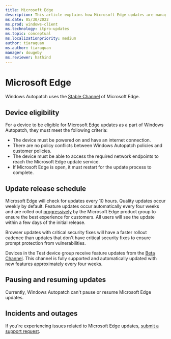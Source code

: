 ```yaml
---
title: Microsoft Edge
description: This article explains how Microsoft Edge updates are managed in Windows Autopatch
ms.date: 05/30/2022
ms.prod: windows-client
ms.technology: itpro-updates
ms.topic: conceptual
ms.localizationpriority: medium
author: tiaraquan
ms.author: tiaraquan
manager: dougeby
ms.reviewer: hathind
---
```


# Microsoft Edge

Windows Autopatch uses the [Stable Channel](/deployedge/microsoft-edge-channels#stable-channel) of Microsoft Edge.  

## Device eligibility

For a device to be eligible for Microsoft Edge updates as a part of Windows Autopatch, they must meet the following criteria:  

- The device must be powered on and have an internet connection.  
- There are no policy conflicts between Windows Autopatch policies and customer policies.  
- The device must be able to access the required network endpoints to reach the Microsoft Edge update service.
- If Microsoft Edge is open, it must restart for the update process to complete.

## Update release schedule

Microsoft Edge will check for updates every 10 hours. Quality updates occur weekly by default. Feature updates occur automatically every four weeks and are rolled out [progressively](/deployedge/microsoft-edge-update-progressive-rollout) by the Microsoft Edge product group to ensure the best experience for customers. All users will see the update within a few days of the initial release.

Browser updates with critical security fixes will have a faster rollout cadence than updates that don't have critical security fixes to ensure prompt protection from vulnerabilities.

Devices in the Test device group receive feature updates from the [Beta Channel](/deployedge/microsoft-edge-channels#beta-channel). This channel is fully supported and automatically updated with new features approximately every four weeks.

## Pausing and resuming updates

Currently, Windows Autopatch can't pause or resume Microsoft Edge updates.

## Incidents and outages

If you're experiencing issues related to Microsoft Edge updates, [submit a support request](../operate/windows-autopatch-support-request.md).
